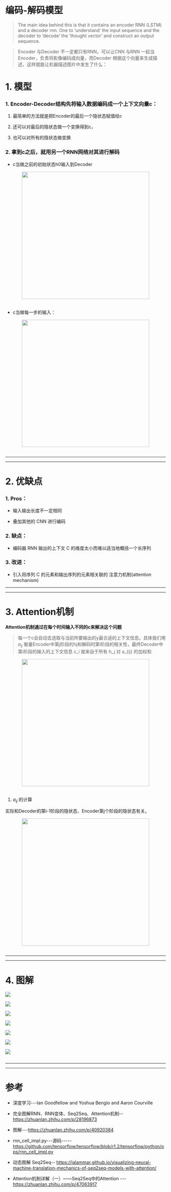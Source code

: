#  编码-解码模型



> The main idea behind this is that it contains an encoder RNN (LSTM) and a decoder rnn. One to ‘understand’ the input sequence and the decoder to ‘decode’ the ‘thought vector’ and construct an output sequence.


> Encoder 与Decoder 不一定都只有RNN，可以让CNN 与RNN 一起当Encoder，负责将影像编码成向量，而Decoder 根据这个向量来生成描述，这样就能让机器描述图片中发生了什么：


# 1. 模型

### 1. Encoder-Decoder结构先将输入数据编码成一个上下文向量c：

1. 最简单的方法就是把Encoder的最后一个隐状态赋值给c

2. 还可以对最后的隐状态做一个变换得到c，

3.  也可以对所有的隐状态做变换

### 2. 拿到c之后，就用另一个RNN网络对其进行解码

* c当做之前的初始状态h0输入到Decoder

<div align="center"> <img src="https://github.com/LiuChuang0059/ComplexNetwork-DataMining/blob/master/techs/Image/Seq2Seq%E6%A8%A1%E5%9E%8B1.jpg" width="400"/> </div><br>

* c当做每一步的输入：



<div align="center"> <img src="https://github.com/LiuChuang0059/ComplexNetwork-DataMining/blob/master/techs/Image/Seq2Seq%E6%A8%A1%E5%9E%8B2.jpg" width="400"/> </div><br>

-----
-----

# 2. 优缺点
### 1. Pros：
* 输入输出长度不一定相同

* 叠加其他的 CNN 进行编码


### 2. 缺点：

* 编码器 RNN 输出的上下文 C 的维度太小而难以适当地概括一个长序列

### 3. 改进：
* 引入将序列 C 的元素和输出序列的元素相关联的 注意力机制(attention mechanism)

-----
-----

# 3. Attention机制
**Attention机制通过在每个时间输入不同的c来解决这个问题**

> 每一个c会自动去选取与当前所要输出的y最合适的上下文信息。具体我们用 $a_{ij}$ 衡量Encoder中第j阶段的hj和解码时第i阶段的相关性，最终Decoder中第i阶段的输入的上下文信息 c_i 就来自于所有 h_j 对 a_{ij} 的加权和

<div align="center"> <img src="https://github.com/LiuChuang0059/ComplexNetwork-DataMining/blob/master/techs/Image/%E6%B3%A8%E6%84%8F%E5%8A%9B%E6%9C%BA%E5%88%B6.jpg" width="400"/> </div><br>

1. $a_{ij}$ 的计算

实际和Decoder的第i-1阶段的隐状态、Encoder第j个阶段的隐状态有关。

<div align="center"> <img src="https://github.com/LiuChuang0059/ComplexNetwork-DataMining/blob/master/techs/Image/a%E7%9A%84%E8%AE%A1%E7%AE%97.jpg" width="400"/> </div><br>

------
------

# 4. 图解

![](https://github.com/LiuChuang0059/ComplexNetwork-DataMining/blob/master/techs/Image/RNN_1.gif)


![](https://github.com/LiuChuang0059/ComplexNetwork-DataMining/blob/master/techs/Image/seq2seq_4.gif)


![](https://github.com/LiuChuang0059/ComplexNetwork-DataMining/blob/master/techs/Image/seq2seq_5.gif)

![](https://github.com/LiuChuang0059/ComplexNetwork-DataMining/blob/master/techs/Image/seq2seq_6.gif)

![](https://github.com/LiuChuang0059/ComplexNetwork-DataMining/blob/master/techs/Image/seq2seq_7.gif)


![](https://github.com/LiuChuang0059/ComplexNetwork-DataMining/blob/master/techs/Image/attention_process.gif)


![](https://github.com/LiuChuang0059/ComplexNetwork-DataMining/blob/master/techs/Image/attention_tensor_dance.gif)


![]()

------
-----
# 参考


* 深度学习---Ian Goodfellow and Yoshua Bengio and Aaron Courville

* 完全图解RNN、RNN变体、Seq2Seq、Attention机制--https://zhuanlan.zhihu.com/p/28196873

*  图解---https://zhuanlan.zhihu.com/p/40920384


* rnn_cell_impl.py---源码-----https://github.com/tensorflow/tensorflow/blob/r1.2/tensorflow/python/ops/rnn_cell_impl.py

* 动态图解 Seq2Seq-- https://jalammar.github.io/visualizing-neural-machine-translation-mechanics-of-seq2seq-models-with-attention/

* Attention机制详解（一）——Seq2Seq中的Attention ---https://zhuanlan.zhihu.com/p/47063917



